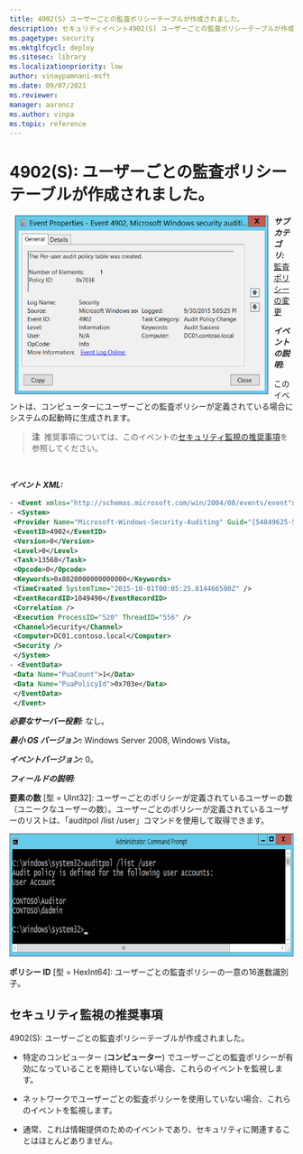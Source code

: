 ```yaml
---
title: 4902(S) ユーザーごとの監査ポリシーテーブルが作成されました。
description: セキュリティイベント4902(S) ユーザーごとの監査ポリシーテーブルが作成されましたについて説明します。
ms.pagetype: security
ms.mktglfcycl: deploy
ms.sitesec: library
ms.localizationpriority: low
author: vinaypamnani-msft
ms.date: 09/07/2021
ms.reviewer: 
manager: aaroncz
ms.author: vinpa
ms.topic: reference
---
```


# 4902(S): ユーザーごとの監査ポリシーテーブルが作成されました。


<img src="images/event-4902.png" alt="Event 4902 illustration" width="449" height="317" hspace="10" align="left" />

***サブカテゴリ:***&nbsp;[監査ポリシーの変更](audit-audit-policy-change.md)

***イベントの説明:***

このイベントは、コンピューターにユーザーごとの監査ポリシーが定義されている場合にシステムの起動時に生成されます。

> **注**&nbsp;&nbsp;推奨事項については、このイベントの[セキュリティ監視の推奨事項](#security-monitoring-recommendations)を参照してください。

<br clear="all">

***イベント XML:***
```xml
- <Event xmlns="http://schemas.microsoft.com/win/2004/08/events/event">
- <System>
 <Provider Name="Microsoft-Windows-Security-Auditing" Guid="{54849625-5478-4994-A5BA-3E3B0328C30D}" /> 
 <EventID>4902</EventID> 
 <Version>0</Version> 
 <Level>0</Level> 
 <Task>13568</Task> 
 <Opcode>0</Opcode> 
 <Keywords>0x8020000000000000</Keywords> 
 <TimeCreated SystemTime="2015-10-01T00:05:25.814466500Z" /> 
 <EventRecordID>1049490</EventRecordID> 
 <Correlation /> 
 <Execution ProcessID="520" ThreadID="556" /> 
 <Channel>Security</Channel> 
 <Computer>DC01.contoso.local</Computer> 
 <Security /> 
 </System>
- <EventData>
 <Data Name="PuaCount">1</Data> 
 <Data Name="PuaPolicyId">0x703e</Data> 
 </EventData>
 </Event>

```

***必要なサーバー役割:*** なし。

***最小 OS バージョン:*** Windows Server 2008, Windows Vista。

***イベントバージョン:*** 0。

***フィールドの説明:***

**要素の数** \[型 = UInt32\]: ユーザーごとのポリシーが定義されているユーザーの数（ユニークなユーザーの数）。ユーザーごとのポリシーが定義されているユーザーのリストは、「auditpol /list /user」コマンドを使用して取得できます。

<img src="images/auditpol-list-user.png" alt="Auditpol list user illustration" width="775" height="218" />

**ポリシー ID** \[型 = HexInt64\]: ユーザーごとの監査ポリシーの一意の16進数識別子。

## セキュリティ監視の推奨事項

4902(S): ユーザーごとの監査ポリシーテーブルが作成されました。

-   特定のコンピューター (**コンピューター**) でユーザーごとの監査ポリシーが有効になっていることを期待していない場合、これらのイベントを監視します。

-   ネットワークでユーザーごとの監査ポリシーを使用していない場合、これらのイベントを監視します。

-   通常、これは情報提供のためのイベントであり、セキュリティに関連することはほとんどありません。
